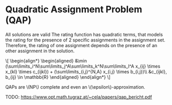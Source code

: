 # Quadratic Assignment Problem (QAP)
All solutions are valid
The rating function has quadratic terms,
that models the rating for the presence of 2 specific assignments
in the assignment set.
Therefore, the rating of one assignment depends on the presence of
an other assignment in the solution.

\\[
\\begin{align*}
\\begin{aligned}
&\\min (\\sum\\limits_i^N\\sum\\limits_j^A\\sum\\limits_k^N\\sum\\limits_l^A x_{ij} \\times x_{kl} \\times c_{ijkl}) + (\\sum\\limits_{i,j}^{N,A} x_{i,j} \\times b_{i,j})\\\\
&c_{ijkl}, b_{ij} \\in \\mathbb{R}
\\end{aligned}
\\end{align*}
\\]

QAPs are \\(NP\\) complete and even an \\(\epsilon\\)-approximation.

TODO: https://www.opt.math.tugraz.at/~cela/papers/qap_bericht.pdf